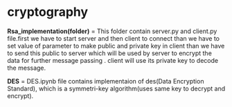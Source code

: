 # cryptography
 **Rsa_implementation(folder)** = This folder contain server.py and client.py file.first we have to start server and then client to connect than we have to set value of parameter to make public and private key in client than we have to send this public to server which will be used by server to encrypt the data for further message passing . client will use its private key to decode the message.
 
 **DES** = DES.ipynb file contains implementaion of des(Data Encryption Standard), which is a symmetri-key algorithm(uses same key to decrypt and encrypt). 
